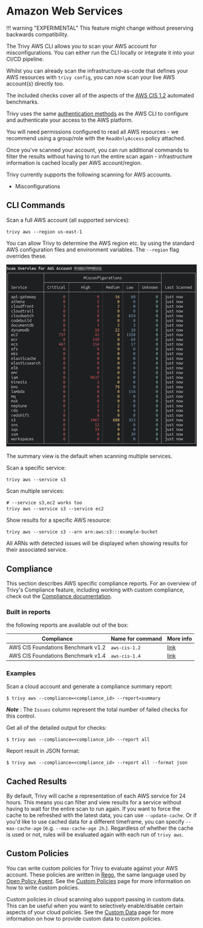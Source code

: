# Amazon Web Services

!!! warning "EXPERIMENTAL"
    This feature might change without preserving backwards compatibility.

The Trivy AWS CLI allows you to scan your AWS account for misconfigurations. 
You can either run the CLI locally or integrate it into your CI/CD pipeline. 

Whilst you can already scan the infrastructure-as-code that defines your AWS resources with `trivy config`, you can now scan your live AWS account(s) directly too.

The included checks cover all of the aspects of the [AWS CIS 1.2](https://docs.aws.amazon.com/securityhub/latest/userguide/securityhub-standards-cis.html) automated benchmarks.

Trivy uses the same [authentication methods](https://docs.aws.amazon.com/cli/latest/userguide/cli-chap-configure.html) as the AWS CLI to configure and authenticate your access to the AWS platform.

You will need permissions configured to read all AWS resources - we recommend using a group/role with the `ReadOnlyAccess` policy attached.

Once you've scanned your account, you can run additional commands to filter the results without having to run the entire scan again - infrastructure information is cached locally per AWS account/region.

Trivy currently supports the following scanning for AWS accounts.

- Misconfigurations

## CLI Commands

Scan a full AWS account (all supported services):

```shell
trivy aws --region us-east-1
```

You can allow Trivy to determine the AWS region etc. by using the standard AWS configuration files and environment variables. The `--region` flag overrides these.

![AWS Summary Report](../../imgs/trivy-aws.png)

The summary view is the default when scanning multiple services.

Scan a specific service:

```shell
trivy aws --service s3
```

Scan multiple services:

```shell
# --service s3,ec2 works too
trivy aws --service s3 --service ec2
```

Show results for a specific AWS resource:

```shell
trivy aws --service s3 --arn arn:aws:s3:::example-bucket
```

All ARNs with detected issues will be displayed when showing results for their associated service.

## Compliance
This section describes AWS specific compliance reports.
For an overview of Trivy's Compliance feature, including working with custom compliance, check out the [Compliance documentation](../compliance/compliance.md).

### Built in reports

the following reports are available out of the box:

| Compliance                         | Name for command | More info                                                                                            |
|------------------------------------|------------------|------------------------------------------------------------------------------------------------------|
| AWS CIS Foundations Benchmark v1.2 | `aws-cis-1.2`    | [link](https://d0.awsstatic.com/whitepapers/compliance/AWS_CIS_Foundations_Benchmark.pdf)            |
| AWS CIS Foundations Benchmark v1.4 | `aws-cis-1.4`    | [link](https://docs.aws.amazon.com/securityhub/latest/userguide/securityhub-cis-controls-1.4.0.html) |

### Examples

Scan a cloud account and generate a compliance summary report:

```
$ trivy aws --compliance=<compliance_id> --report=summary
```

***Note*** : The `Issues` column represent the total number of failed checks for this control.


Get all of the detailed output for checks:

```
$ trivy aws --compliance=<compliance_id> --report all
```

Report result in JSON format:

```
$ trivy aws --compliance=<compliance_id> --report all --format json
```

## Cached Results

By default, Trivy will cache a representation of each AWS service for 24 hours.
This means you can filter and view results for a service without having to wait for the entire scan to run again.
If you want to force the cache to be refreshed with the latest data, you can use `--update-cache`.
Or if you'd like to use cached data for a different timeframe, you can specify `--max-cache-age` (e.g. `--max-cache-age 2h`.).
Regardless of whether the cache is used or not, rules will be evaluated again with each run of `trivy aws`.

## Custom Policies

You can write custom policies for Trivy to evaluate against your AWS account.
These policies are written in [Rego](https://www.openpolicyagent.org/docs/latest/policy-language/), the same language used by [Open Policy Agent](https://www.openpolicyagent.org/).
See the [Custom Policies](../scanner/misconfiguration/custom/index.md) page for more information on how to write custom policies.

Custom policies in cloud scanning also support passing in custom data. This can be useful when you want to selectively enable/disable certain aspects of your cloud policies.
See the [Custom Data](../scanner/misconfiguration/custom/data.md) page for more information on how to provide custom data to custom policies.
